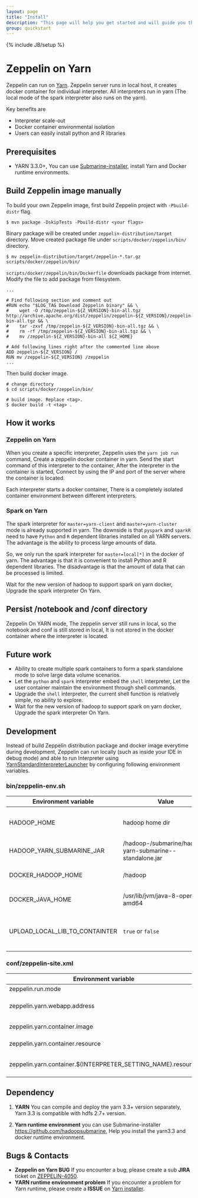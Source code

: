 ```yaml
---
layout: page
title: "Install"
description: "This page will help you get started and will guide you through installing Apache Zeppelin and running it in the command line."
group: quickstart
---
```

<!--
Licensed under the Apache License, Version 2.0 (the "License");
you may not use this file except in compliance with the License.
You may obtain a copy of the License at

http://www.apache.org/licenses/LICENSE-2.0

Unless required by applicable law or agreed to in writing, software
distributed under the License is distributed on an "AS IS" BASIS,
WITHOUT WARRANTIES OR CONDITIONS OF ANY KIND, either express or implied.
See the License for the specific language governing permissions and
limitations under the License.
-->
{% include JB/setup %}

# Zeppelin on Yarn

Zeppelin can run on [Yarn](https://hadoop.apache.org). Zeppelin server runs in local host, it creates docker container for individual interpreter. All interpreters run in yarn (The local mode of the spark interpreter also runs on the yarn).

Key benefits are

 - Interpreter scale-out
 - Docker container environmental isolation
 - Users can easily install python and R libraries

## Prerequisites

 - YARN 3.3.0+, You can use [Submarine-installer](https://github.com/hadoopsubmarine/submarine-installer), install Yarn and Docker runtime environments.

## Build Zeppelin image manually

To build your own Zeppelin image, first build Zeppelin project with `-Pbuild-distr` flag.

```
$ mvn package -DskipTests -Pbuild-distr <your flags>
```

Binary package will be created under `zeppelin-distribution/target` directory. Move created package file under `scripts/docker/zeppelin/bin/` directory.

```
$ mv zeppelin-distribution/target/zeppelin-*.tar.gz scripts/docker/zeppelin/bin/
```

`scripts/docker/zeppelin/bin/Dockerfile` downloads package from internet. Modify the file to add package from filesystem.

```
...

# Find following section and comment out
#RUN echo "$LOG_TAG Download Zeppelin binary" && \
#    wget -O /tmp/zeppelin-${Z_VERSION}-bin-all.tgz http://archive.apache.org/dist/zeppelin/zeppelin-${Z_VERSION}/zeppelin-${Z_VERSION}-bin-all.tgz && \
#    tar -zxvf /tmp/zeppelin-${Z_VERSION}-bin-all.tgz && \
#    rm -rf /tmp/zeppelin-${Z_VERSION}-bin-all.tgz && \
#    mv /zeppelin-${Z_VERSION}-bin-all ${Z_HOME}

# Add following lines right after the commented line above
ADD zeppelin-${Z_VERSION} /
RUN mv /zeppelin-${Z_VERSION} /zeppelin
...
```

Then build docker image.

```
# change directory
$ cd scripts/docker/zeppelin/bin/

# build image. Replace <tag>.
$ docker build -t <tag> .
```

## How it works

### Zeppelin on Yarn

When you create a specific interpreter, Zeppelin uses the `yarn job run` command, Create a zeppelin docker container in yarn.
Send the start command of this interpreter to the container, After the interpreter in the container is started, Connect by using the IP and port of the server where the container is located.

Each interpreter starts a docker container, There is a completely isolated container environment between different interpreters.

### Spark on Yarn

The spark interpreter for `master=yarn-client` and `master=yarn-cluster` mode is already supported in yarn.
The downside is that `pyspark` and `sparkR` need to have `Python` and `R` dependent libraries installed on all YARN servers. The advantage is the ability to process large amounts of data.

So, we only run the spark interpreter for `master=local[*]` in the docker of yarn.
The advantage is that it is convenient to install Python and R dependent libraries. The disadvantage is that the amount of data that can be processed is limited.

Wait for the new version of hadoop to support spark on yarn docker, Upgrade the spark interpreter On Yarn.

## Persist /notebook and /conf directory

Zeppelin On YARN mode, The zeppelin server still runs in local, so the notebook and conf is still stored in local, It is not stored in the docker container where the interpreter is located.


## Future work

 - Ability to create multiple spark containers to form a spark standalone mode to solve large data volume scenarios.
 - Let the `python` and `spark` interpreter embed the `shell` interpreter, Let the user container maintain the environment through shell commands.
 - Upgrade the `shell` interpreter, the current shell function is relatively simple, no ability to explore.
 - Wait for the new version of hadoop to support spark on yarn docker, Upgrade the spark interpreter On Yarn.

## Development

Instead of build Zeppelin distribution package and docker image everytime during development,
Zeppelin can run locally (such as inside your IDE in debug mode) and able to run Interpreter using [YarnStandardInterpreterLauncher](https://github.com/apache/zeppelin/blob/master/zeppelin-plugins/launcher/yarn-standard/src/main/java/org/apache/zeppelin/interpreter/launcher/YarnStandardInterpreterLauncher.java) by configuring following environment variables.

### bin/zeppelin-env.sh

| Environment variable | Value | Description |
| ----- | ----- | ----- |
| HADOOP_HOME | hadoop home dir | bin/interpreter.sh need this environment variable |
| HADOOP_YARN_SUBMARINE_JAR | /hadoop-<version>/submarine/hadoop-yarn-submarine-<version>-standalone.jar | Create docker container in the yarn |
| DOCKER_HADOOP_HOME | /hadoop | Haodop home dir in docker containter |
| DOCKER_JAVA_HOME | /usr/lib/jvm/java-8-openjdk-amd64 | Java home dir in docker containter |
| UPLOAD_LOCAL_LIB_TO_CONTAINTER | `true` or `false` | Upload the local zeppelin library to the container, Default equal true |

### conf/zeppelin-site.xml

| Environment variable | Value | Description |
| ----- | ----- | ----- |
| zeppelin.run.mode | yarn | Make Zeppelin run interpreter on Yarn |
| zeppelin.yarn.webapp.address |  | Yarn webapp address, The zeppelin server gets the state of the interpreter container through this webapp  |
| zeppelin.yarn.container.image | <image>:<version> | Zeppelin interpreter docker image to use |
| zeppelin.yarn.container.resource | memory=8G,vcores=1,gpu=0 | Docker default resource for interpreters container |
| zeppelin.yarn.container.${INTERPRETER_SETTING_NAME}.resource | memory=8G,vcores=1,gpu=0 | Set different resources for different interpreters, e.g. zeppelin.yarn.container.`python`.resource |

## Dependency

1. **YARN**
  You can compile and deploy the yarn 3.3+ version separately, Yarn 3.3 is compatible with hdfs 2.7+ version.

2. **Yarn runtime environment**
  you can use Submarine-installer https://github.com/hadoopsubmarine, Help you install the yarn3.3 and docker runtime environment.

## Bugs & Contacts

+ **Zeppelin on Yarn BUG**
  If you encounter a bug, please create a sub **JIRA** ticket on [ZEPPELIN-4050](https://issues.apache.org/jira/browse/ZEPPELIN-4050).
+ **YARN runtime environment problem**
  If you encounter a problem for Yarn runtime, please create a **ISSUE** on [Yarn installer](https://github.com/hadoopsubmarine/submarine-installer).
